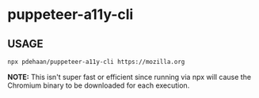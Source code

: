 # puppeteer-a11y-cli

## USAGE

```sh
npx pdehaan/puppeteer-a11y-cli https://mozilla.org
```

**NOTE:** This isn't super fast or efficient since running via npx will cause the Chromium binary to be downloaded for each execution.
